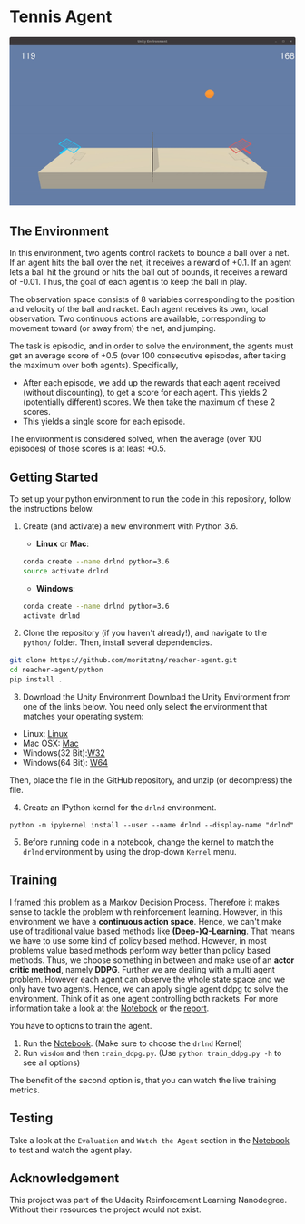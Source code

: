 # Tennis Agent
![Tennis](tennis.gif)

## The Environment
In this environment, two agents control rackets to bounce a ball over a net. If an agent hits the ball over the net, it receives a reward of +0.1. If an agent lets a ball hit the ground or hits the ball out of bounds, it receives a reward of -0.01. Thus, the goal of each agent is to keep the ball in play.

The observation space consists of 8 variables corresponding to the position and velocity of the ball and racket. Each agent receives its own, local observation. Two continuous actions are available, corresponding to movement toward (or away from) the net, and jumping.

The task is episodic, and in order to solve the environment, the agents must get an average score of +0.5 (over 100 consecutive episodes, after taking the maximum over both agents). Specifically,

+ After each episode, we add up the rewards that each agent received (without discounting), to get a score for each agent. This yields 2 (potentially different) scores. We then take the maximum of these 2 scores.
+ This yields a single score for each episode.

The environment is considered solved, when the average (over 100 episodes) of those scores is at least +0.5.

## Getting Started
To set up your python environment to run the code in this repository, follow the instructions below.

1. Create (and activate) a new environment with Python 3.6.

	- __Linux__ or __Mac__: 
	```bash
	conda create --name drlnd python=3.6
	source activate drlnd
	```
	- __Windows__: 
	```bash
	conda create --name drlnd python=3.6 
	activate drlnd
	```
	
2. Clone the repository (if you haven't already!), and navigate to the `python/` folder.  Then, install several dependencies.
```bash
git clone https://github.com/moritztng/reacher-agent.git
cd reacher-agent/python
pip install .
```

3. Download the Unity Environment
Download the Unity Environment from one of the links below. You need only select the environment that matches your operating system:
- Linux: [Linux](https://s3-us-west-1.amazonaws.com/udacity-drlnd/P3/Tennis/Tennis_Linux.zip)
- Mac OSX: [Mac](https://s3-us-west-1.amazonaws.com/udacity-drlnd/P2/Reacher/one_agent/Reacher.app.zip)
- Windows(32 Bit):[W32](https://s3-us-west-1.amazonaws.com/udacity-drlnd/P2/Reacher/one_agent/Reacher_Windows_x86.zip)
- Windows(64 Bit): [W64](https://s3-us-west-1.amazonaws.com/udacity-drlnd/P2/Reacher/one_agent/Reacher_Windows_x86_64.zip)

Then, place the file in the GitHub repository, and unzip (or decompress) the file.

4. Create an IPython kernel for the `drlnd` environment.
```
python -m ipykernel install --user --name drlnd --display-name "drlnd"
```

5. Before running code in a notebook, change the kernel to match the `drlnd` environment by using the drop-down `Kernel` menu.

## Training
I framed this problem as a Markov Decision Process. Therefore it makes sense to tackle the problem with reinforcement learning. However, in this environment we have a **continuous action space**. Hence, we can't make use of traditional value based methods like **(Deep-)Q-Learning**. That means we have to use some kind of policy based method. However, in most problems value based methods perform way better than policy based methods. Thus, we choose something in between and make use of an **actor critic method**, namely **DDPG**. Further we are dealing with a multi agent problem. However each agent can observe the whole state space and we only have two agents. Hence, we can apply single agent ddpg to solve the environment. Think of it as one agent controlling both rackets. For more information take a look at the [Notebook](train.ipynb) or the [report](report.md). 

You have to options to train the agent. 

1. Run the [Notebook](train_ddpg.ipynb). (Make sure to choose the `drlnd` Kernel) 
2. Run `visdom` and then `train_ddpg.py`. (Use `python train_ddpg.py -h` to see all options)

The benefit of the second option is, that you can watch the live training metrics.

## Testing
Take a look at the `Evaluation` and `Watch the Agent` section in the [Notebook](train.ipynb) to test and watch the agent play. 

## Acknowledgement
This project was part of the Udacity Reinforcement Learning Nanodegree. Without their resources the project would not exist.
